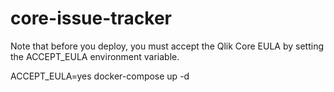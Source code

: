 # core-issue-tracker

Note that before you deploy, you must accept the Qlik Core EULA by setting the ACCEPT_EULA environment variable.

ACCEPT_EULA=yes docker-compose up -d
